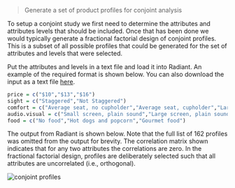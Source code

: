 > Generate a set of product profiles for conjoint analysis

To setup a conjoint study we first need to determine the attributes and attributes levels that should be included. Once that has been done we would typically generate a fractional factorial design of conjoint profiles. This is a subset of all possible profiles that could be generated for the set of attributes and levels that were selected.

Put the attributes and levels in a text file and load it into Radiant. An example of the required format is shown below. You can also download the input as a text file <a href="https://github.com/mostly-harmless/radiant/blob/master/inst/examples/profiles-movie.txt" target="_blank">here</a>.

```r
price = c("$10","$13","$16")
sight = c("Staggered","Not Staggered")
comfort = c("Average seat, no cupholder","Average seat, cupholder","Large seat, cupholder")
audio.visual = c("Small screen, plain sound","Large screen, plain sound","Large screen, digital sound")
food = c("No food","Hot dogs and popcorn","Gourmet food")
```

The output from Radiant is shown below. Note that the full list of 162 profiles was omitted from the output for brevity.
The correlation matrix shown indicates that for any two attributes the correlations are zero. In the fractional factorial design, profiles are deliberately selected such that all attributes are uncorrelated (i.e., orthogonal).

![conjoint profiles](http://mostly-harmless.github.io/radiant/marketing/figures_marketing/conjoint_profiles.png)
